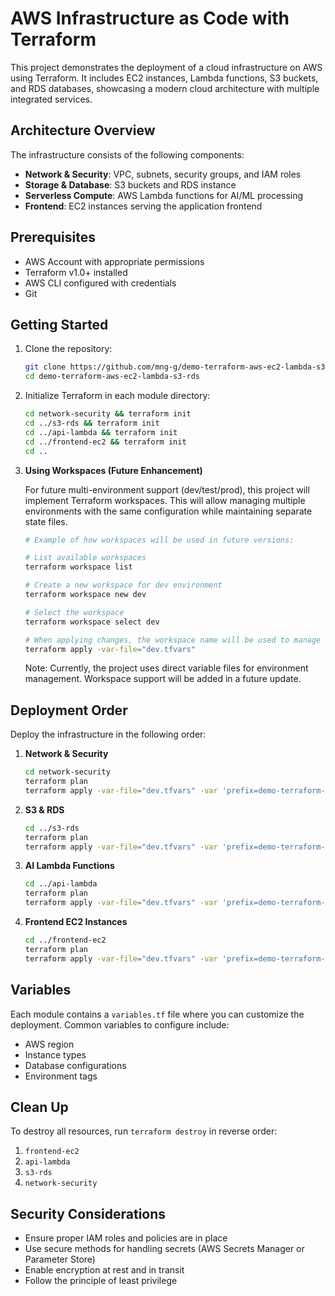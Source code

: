 # AWS Infrastructure as Code with Terraform

This project demonstrates the deployment of a cloud infrastructure on AWS using Terraform. It includes EC2 instances, Lambda functions, S3 buckets, and RDS databases, showcasing a modern cloud architecture with multiple integrated services.

## Architecture Overview

The infrastructure consists of the following components:
- **Network & Security**: VPC, subnets, security groups, and IAM roles
- **Storage & Database**: S3 buckets and RDS instance
- **Serverless Compute**: AWS Lambda functions for AI/ML processing
- **Frontend**: EC2 instances serving the application frontend

## Prerequisites

- AWS Account with appropriate permissions
- Terraform v1.0+ installed
- AWS CLI configured with credentials
- Git

## Getting Started

1. Clone the repository:
   ```bash
   git clone https://github.com/mng-g/demo-terraform-aws-ec2-lambda-s3-rds.git
   cd demo-terraform-aws-ec2-lambda-s3-rds
   ```

2. Initialize Terraform in each module directory:
   ```bash
   cd network-security && terraform init
   cd ../s3-rds && terraform init
   cd ../api-lambda && terraform init
   cd ../frontend-ec2 && terraform init
   cd ..
   ```

3. **Using Workspaces (Future Enhancement)**
   
   For future multi-environment support (dev/test/prod), this project will implement Terraform workspaces. This will allow managing multiple environments with the same configuration while maintaining separate state files.

   ```bash
   # Example of how workspaces will be used in future versions:
   
   # List available workspaces
   terraform workspace list
   
   # Create a new workspace for dev environment
   terraform workspace new dev
   
   # Select the workspace
   terraform workspace select dev
   
   # When applying changes, the workspace name will be used to manage environment-specific resources
   terraform apply -var-file="dev.tfvars"
   ```
   
   Note: Currently, the project uses direct variable files for environment management. Workspace support will be added in a future update.

## Deployment Order

Deploy the infrastructure in the following order:

1. **Network & Security**
   ```bash
   cd network-security
   terraform plan
   terraform apply -var-file="dev.tfvars" -var 'prefix=demo-terraform-aws-ec2-lambda-s3-rds'
   ```

2. **S3 & RDS**
   ```bash
   cd ../s3-rds
   terraform plan
   terraform apply -var-file="dev.tfvars" -var 'prefix=demo-terraform-aws-ec2-lambda-s3-rds'
   ```

3. **AI Lambda Functions**
   ```bash
   cd ../api-lambda
   terraform plan
   terraform apply -var-file="dev.tfvars" -var 'prefix=demo-terraform-aws-ec2-lambda-s3-rds'
   ```

4. **Frontend EC2 Instances**
   ```bash
   cd ../frontend-ec2
   terraform plan
   terraform apply -var-file="dev.tfvars" -var 'prefix=demo-terraform-aws-ec2-lambda-s3-rds'
   ```

## Variables

Each module contains a `variables.tf` file where you can customize the deployment. Common variables to configure include:
- AWS region
- Instance types
- Database configurations
- Environment tags

## Clean Up

To destroy all resources, run `terraform destroy` in reverse order:

1. `frontend-ec2`
2. `api-lambda`
3. `s3-rds`
4. `network-security`

## Security Considerations

- Ensure proper IAM roles and policies are in place
- Use secure methods for handling secrets (AWS Secrets Manager or Parameter Store)
- Enable encryption at rest and in transit
- Follow the principle of least privilege